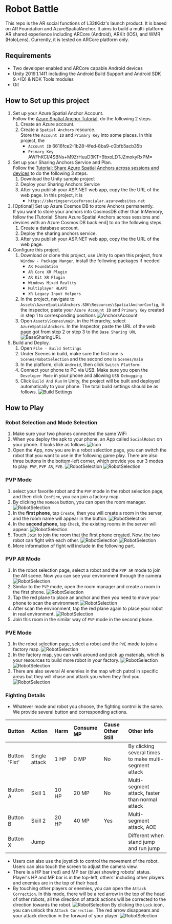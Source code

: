 
# Robot Battle

This repo is the AR social functions of L33tKidz's launch product. It is based on AR Foundation and AzureSpatialAnchor. It aims to build a multi-platform AR shared experience including ARCore (Android), ARKit (IOS), and WMR (HoloLens). Currently, it is tested on ARCore platform only.

## Requirements

* Two developer enabled and ARCore capable Android devices
* Unity 2019.1.14f1 including the Android Build Support and Android SDK 9.+(Q) & NDK Tools modules
* Git

## How to Set up this project

1. Set up your Azure Spatial Anchor Account.  
Follow the [Azure Spatial Anchor Tutorial](https://docs.microsoft.com/en-us/azure/spatial-anchors/quickstarts/get-started-unity-android), do the following 2 steps.  
    1. Create an Azure account.  
    2. Create a `Spatial Anchors` resource.  
    Store the `Account ID` and `Primary Key` into some places. In this project, the  
        * `Account ID` 6616fce2-1b28-4fed-8ba9-c0bfb5acb35b
        * `Primary Key` AWFhKCI/4SBNs+M9ZrHuuD3KT+9bxoLDTJZmokyRxPM=
2. Set up your Sharing Anchors Service and Plan.  
Follow the [Tutorial: Share Azure Spatial Anchors across sessions and devices](https://docs.microsoft.com/en-us/azure/spatial-anchors/tutorials/tutorial-share-anchors-across-devices) to do the following 3 steps.
    1. Download the Unity sample project
    2. Deploy your Sharing Anchors Service
    3. After you publish your ASP.NET web app, copy the the URL of the web page. In this project, it is
        * `https://sharingserviceforsocialar.azurewebsites.net`
3. [Optional] Set up Azure Cosmos DB to store Anchors permanently.  
If you want to store your anchors into CosmosDB other than InMemory, follow the [Tutorial: Share Azure Spatial Anchors across sessions and devices with an Azure Cosmos DB back end] to do the following steps.
    1. Create a database account.
    2. Deploy the sharing anchors service.
    3. After you publish your ASP.NET web app, copy the the URL of the web page.
4. Configure this project.
    1. Download or clone this project, use Unity to open this project, from `Window - Package Manger`, install the following packages if needed
        * `AR Foundation`
        * `AR Core XR Plugin`
        * `AR Kit XR Plugin`
        * `Windows Mixed Reality`
        * `Multiplayer HLAPI`
        * `XR Legacy Input Helpers`
    2. In the project, navigate to `Assets\AzureSpatialAnchors.SDK\Resources\SpatialAnchorConfig`, in the inspector, paste your `Azure Account ID` and `Primary Key` created in step 1 to corresponding positions
    ![AnchorsAccount](HelpImages/AnchorsAccountInfo.png)
    3. Open `Assets\Scenes\main`, in the Hierarchy, select `AzureSpatialAnchors`. In the Inspector, paste the URL of the web page got from step 2 or step 3 to the `Base Sharing URL`  
    ![BaseSharingURL](HelpImages/BaseSharingURL.png)
5. Build and Deploy.
    1. Open `File - Build Settings`
    2. Under Scenes in build, make sure the first one is `Scenes/RobotSelection` and the second one is `Scenes/main`
    3. In the platform, click `Android`, then click `Switch Platform`
    4. Connect your phone to PC via USB. Make sure you open the `Developer Mode` in your phone and allowing `USB Debugging`
    5. Click `Build And Run` in Unity, the project will be built and deployed automatically to your phone. The total build settings should be as follows.
    ![Build Settings](HelpImages/BuildSettings.png)

## How to Play

### Robot Selection and Mode Selection

1. Make sure your two phones connected the same WiFi
2. When you deploy the apk to your phone, an App called `SocialRobot` on your phone. It looks like as follows
![Icon](HelpImages/Icon.png)
3. Open the App, now you are in a robot selection page, you can switch the robot that you want to use in the following game play. There are also three buttons in the bottom-left corner, which provide you our 3 modes to play: `PVP`, `PVP AR`, `PVE`.
![RobotSelection](HelpImages/PVPMode.jpg)
![RobotSelection](HelpImages/Robot2.jpg)

### PVP Mode

1. select your favorite robot and the `PVP` mode in the robot selection page, and then click `Confirm`, you can join a factory map.
2. By clicking the `NoRoom` button, you can open the room manager.
![RobotSelection](HelpImages/RoomManager.jpg)
3. In the **first phone**, tap `Create`, then you will create a room in the server, and the room name will appear in the button.
![RobotSelection](HelpImages/CreateRoom.jpg)
4. In the **second phone**, tap `Check`, the existing rooms in the server will appear.
![RobotSelection](HelpImages/CheckRoom.png)
5. Touch `Join` to join the room that the first phone created. Now, the two robot can fight with each other.
![RobotSelection](HelpImages/JoinRoom1.png)
![RobotSelection](HelpImages/JoinRoom2.jpg)
6. More information of fight will include in the following part.

### PVP AR Mode

1. In the robot selection page, select a robot and the `PVP AR` mode to join the AR scene. Now you can see your environment through the camera.
![RobotSelection](HelpImages/PVPARMode.jpg)
2. Similar to the `PVP` mode, open the room manager and create a room in the first phone.
![RobotSelection](HelpImages/ARRoomManager.jpg)
3. Tap the red plane to place an anchor and then you need to move your phone to scan the environment
![RobotSelection](HelpImages/ScanEnvironment.jpg)
4. After scan the environment, tap the red plane again to place your robot in real environment.
![RobotSelection](HelpImages/ARScene.jpg)
5. Join this room in the similar way of `PVP` mode in the second phone.

### PVE Mode

1. In the robot selection page, select a robot and the `PVE` mode to join a factory map.
![RobotSelection](HelpImages/PVEMap.jpg)
2. In the factory map, you can walk around and pick up materials, which is your resources to build more robot in your factory.
![RobotSelection](HelpImages/Material.jpg)
![RobotSelection](HelpImages/Material2.jpg)
3. There are also several AI enemies in the map which patrol in specific areas but they will chase and attack you when they find you.
![RobotSelection](HelpImages/AIEnemy.jpg)

### Fighting Details

- Whatever mode and robot you choose, the fighting control is the same. We provide several button and corresponding actions.

| Button | Action | Harm | Consume MP | Cause Other Still | Other info |
|:-----  |:----- |:----- |:----- |:-----|:----- |
| Button 'Fist' | Single attack | 1 HP | 0 MP | No | By clicking several times to make multi-segment attack |
| Button A | Skill 1 | 10 HP | 20 MP | No | Multi-segment attack, faster than normal attack |
| Button B | Skill 2 | 20 HP | 40 MP | Yes | Multi-segment attack, AOE |
| Button X | Jump | | | | Different when stand jump and run jump |

- Users can also use the joystick to control the movement of the robot. Users can also touch the screen to adjust the camera view.
- There is a HP bar (red) and MP bar (blue) showing robots' status. Player's HP and MP bar is in the top-left, others' including other players and enemies are in the top of their head.
- By touching other players or enemies, you can open the `Attack Correction`. In this mode, there will be a red arrow in the top of the head of other robots, all the direction of attack actions will be corrected to the direction towards the robot.
![RobotSelection](HelpImages/AttackCorrection.png)
By clicking the `Lock` icon, you can unlock the `Attack Correction`. The red arrow disappears and your attack direction in the forward of your player.
![RobotSelection](HelpImages/NoAttackCorrection.png)
